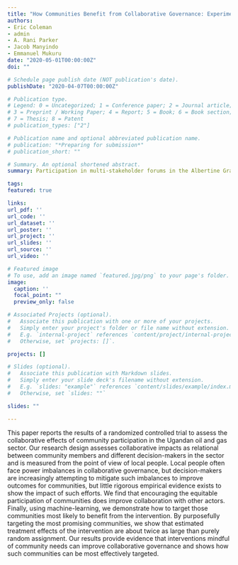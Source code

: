 ```yaml
---
title: "How Communities Benefit from Collaborative Governance: Experimental Evidence in Ugandan Oil and Gas"
authors:
- Eric Coleman
- admin
- A. Rani Parker
- Jacob Manyindo
- Emmanuel Mukuru
date: "2020-05-01T00:00:00Z"
doi: ""

# Schedule page publish date (NOT publication's date).
publishDate: "2020-04-07T00:00:00Z"

# Publication type.
# Legend: 0 = Uncategorized; 1 = Conference paper; 2 = Journal article;
# 3 = Preprint / Working Paper; 4 = Report; 5 = Book; 6 = Book section;
# 7 = Thesis; 8 = Patent
# publication_types: ["2"]

# Publication name and optional abbreviated publication name.
# publication: "*Preparing for submission*"
# publication_short: ""

# Summary. An optional shortened abstract.
summary: Participation in multi-stakeholder forums in the Albertine Graben increased community collaborations with various actors, and strategic targeting of such forums could substantially increase their impacts.

tags:
featured: true

links:
url_pdf: ''
url_code: ''
url_dataset: ''
url_poster: ''
url_project: ''
url_slides: ''
url_source: ''
url_video: ''

# Featured image
# To use, add an image named `featured.jpg/png` to your page's folder. 
image:
  caption: ''
  focal_point: ""
  preview_only: false

# Associated Projects (optional).
#   Associate this publication with one or more of your projects.
#   Simply enter your project's folder or file name without extension.
#   E.g. `internal-project` references `content/project/internal-project/index.md`.
#   Otherwise, set `projects: []`.

projects: []

# Slides (optional).
#   Associate this publication with Markdown slides.
#   Simply enter your slide deck's filename without extension.
#   E.g. `slides: "example"` references `content/slides/example/index.md`.
#   Otherwise, set `slides: ""`

slides: ""

---
```


This paper reports the results of a randomized controlled trial to assess the collaborative effects of community participation in the Ugandan oil and gas sector. Our research design assesses collaborative impacts as relational between community members and different decision-makers in the sector and is measured from the point of view of local people. Local people often face power imbalances in collaborative governance, but decision-makers are increasingly attempting to mitigate such imbalances to improve outcomes for communities, but little rigorous empirical evidence exists to show the impact of such efforts. We find that encouraging the equitable participation of communities does improve collaboration with other actors. Finally, using machine-learning, we demonstrate how to target those communities most likely to benefit from the intervention. By purposefully targeting the most promising communities, we show that estimated treatment effects of the intervention are about twice as large than purely random assignment. Our results provide evidence that interventions mindful of community needs can improve collaborative governance and shows how such communities can be most effectively targeted.
